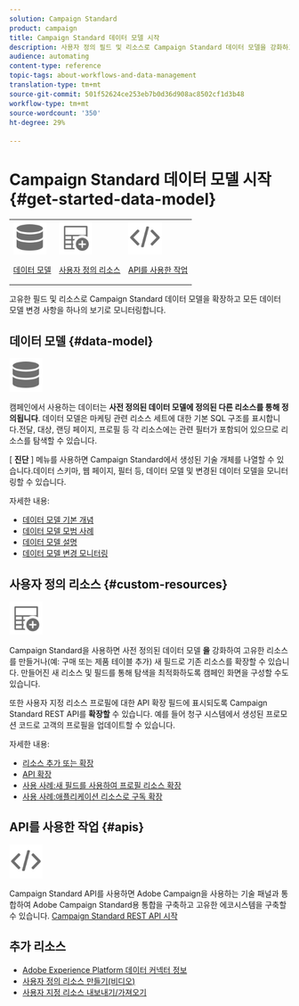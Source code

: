 ```yaml
---
solution: Campaign Standard
product: campaign
title: Campaign Standard 데이터 모델 시작
description: 사용자 정의 필드 및 리소스로 Campaign Standard 데이터 모델을 강화하고 REST API를 확장하여 확장된 필드를 표시할 수 있습니다.
audience: automating
content-type: reference
topic-tags: about-workflows-and-data-management
translation-type: tm+mt
source-git-commit: 501f52624ce253eb7b0d36d908ac8502cf1d3b48
workflow-type: tm+mt
source-wordcount: '350'
ht-degree: 29%

---
```



# Campaign Standard 데이터 모델 시작 {#get-started-data-model}

<table>
<tr>
<td><img src="assets/do-not-localize/icon_datamodel.svg" width="60px"><p><a href="#data-model">데이터 모델</a></p></td>
<td><img src="assets/do-not-localize/icon_custom.svg" width="60px"><p><a href="#custom-resources">사용자 정의 리소스</a></p></td><td><img src="assets/do-not-localize/icon_api.svg" width="60px"><p><a href="#custom-resources">API를 사용한 작업</a></p></td></tr>
</table>

고유한 필드 및 리소스로 Campaign Standard 데이터 모델을 확장하고 모든 데이터 모델 변경 사항을 하나의 보기로 모니터링합니다.

## 데이터 모델 {#data-model}

<img src="assets/do-not-localize/icon_datamodel.svg" width="60px">

캠페인에서 사용하는 데이터는 **사전 정의된 데이터 모델에 정의된 다른 리소스를 통해 정의됩니다**. 데이터 모델은 마케팅 관련 리소스 세트에 대한 기본 SQL 구조를 표시합니다.전달, 대상, 랜딩 페이지, 프로필 등 각 리소스에는 관련 필터가 포함되어 있으므로 리소스를 탐색할 수 있습니다.

[ **진단** ] 메뉴를 사용하면 Campaign Standard에서 생성된 기술 개체를 나열할 수 있습니다.데이터 스키마, 웹 페이지, 필터 등, 데이터 모델 및 변경된 데이터 모델을 모니터링할 수 있습니다.

자세한 내용:

* [데이터 모델 기본 개념](../../developing/using/data-model-concepts.md)
* [데이터 모델 모범 사례](../../developing/using/data-model-best-practices.md)
* [데이터 모델 설명](../../developing/using/datamodel-introduction.md)
* [데이터 모델 변경 모니터링](../../developing/using/monitoring-data-model-changes.md)

## 사용자 정의 리소스 {#custom-resources}

<img src="assets/do-not-localize/icon_custom.svg" width="60px">

Campaign Standard을 사용하면 사전 정의된 데이터 모델 **을** 강화하여 고유한 리소스를 만들거나(예: 구매 또는 제품 테이블 추가) 새 필드로 기존 리소스를 확장할 수 있습니다. 만들어진 새 리소스 및 필드를 통해 탐색을 최적화하도록 캠페인 화면을 구성할 수도 있습니다.

또한 사용자 지정 리소스 프로필에 대한 API 확장 필드에 표시되도록 Campaign Standard REST API를 **확장할** 수 있습니다. 예를 들어 청구 시스템에서 생성된 프로모션 코드로 고객의 프로필을 업데이트할 수 있습니다.

자세한 내용:

* [리소스 추가 또는 확장](../../developing/using/key-steps-to-add-a-resource.md)
* [API 확장](../../developing/using/about-extending-the-api.md)
* [사용 사례:새 필드를 사용하여 프로필 리소스 확장](../../developing/using/extending-the-profile-resource-with-a-new-field.md)
* [사용 사례:애플리케이션 리소스로 구독 확장](../../developing/using/extending-the-subscriptions-to-an-application-resource.md)

## API를 사용한 작업 {#apis}

<img src="assets/do-not-localize/icon_api.svg" width="60px">

Campaign Standard API를 사용하면 Adobe Campaign을 사용하는 기술 패널과 통합하여 Adobe Campaign Standard용 통합을 구축하고 고유한 에코시스템을 구축할 수 있습니다. [Campaign Standard REST API 시작](../../api/using/get-started-apis.md)

## 추가 리소스

* [Adobe Experience Platform 데이터 커넥터 정보](../../developing/using/aep-about-data-connector.md)
* [사용자 정의 리소스 만들기(비디오)](https://docs.adobe.com/content/help/en/campaign-standard-learn/tutorials/developing/custom-resources-develop/creating-custom-resources.html)
* [사용자 지정 리소스 내보내기/가져오기](https://helpx.adobe.com/campaign/kb/acs-get-started-with-cusres.html)
